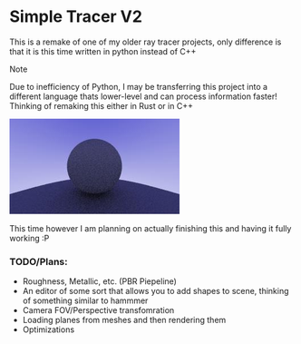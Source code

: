 # Simple Tracer V2
This is a remake of one of my older ray tracer projects, only difference is that it is this time written in python instead of C++  

> [!NOTE]
> Due to inefficiency of Python, I may be transferring this project into a different language thats lower-level and can process information faster! Thinking of remaking this either in Rust or in C++

![output](output.jpg)

This time however I am planning on actually finishing this and having it fully working :P  

### TODO/Plans:
- Roughness, Metallic, etc. (PBR Piepeline)  
- An editor of some sort that allows you to add shapes to scene, thinking of something similar to hammmer  
- Camera FOV/Perspective transfomration  
- Loading planes from meshes and then rendering them  
- Optimizations
